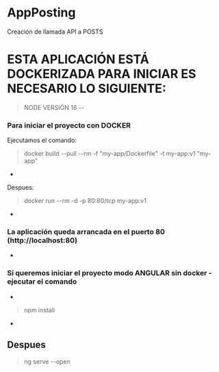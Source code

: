# AppPosting
Creación de llamada API a POSTS
# ESTA APLICACIÓN ESTÁ DOCKERIZADA PARA INICIAR ES NECESARIO LO SIGUIENTE:
> NODE VERSIÓN 16
--
### Para iniciar el proyecto con DOCKER
Ejecutamos el comando:
> docker build --pull --rm -f "my-app/Dockerfile" -t my-app:v1 "my-app"
-
Despues:
> docker run --rm -d  -p 80:80/tcp my-app:v1
-
### La aplicación queda arrancada en el puerto 80 (http://localhost:80)
-
### Si queremos iniciar el proyecto modo ANGULAR sin docker - ejecutar el comando
-
> npm install 
-
Despues
-
> ng serve --open
